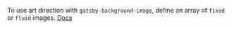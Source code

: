 To use art direction with `gatsby-background-image`, define an array of `fixed` or `fluid` images. [Docs](https://www.gatsbyjs.com/plugins/gatsby-background-image/?=background#how-to-use-with-art-direction-support)